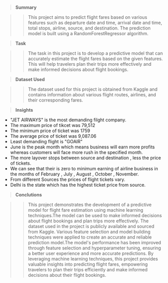 >**Summary** 

>> This project aims to predict flight fares based on various features such as departure date and time, arrival date and time, total stops, airline, source, and destination. The prediction model is built using a RandomForestRegressor algorithm.

>**Task**

>>The task in this project is to develop a predictive model that can accurately estimate the flight fares based on the given features. This will help travelers plan their trips more effectively and make informed decisions about flight bookings.

>**Dataset Used** 

>>The dataset used for this project is obtained from Kaggle and contains information about various flight routes, airlines, and their corresponding fares. 

>**Insights**

* "JET AIRWAYS" is the most demanding filght company.
* The maximum price of tikcet was 79,512
* The minimum price of ticket was 1759
* The average price of ticket was 9,087.06
* Least demanding flight is "GOAIR"
* June is the peak month which means business will earn more profits whereas customers will face more rush in the specified month.
* The more layover stops between source and destination , less the price of tickets.
* We can see that their is zero to minimum earning of airline business in the months of February , July , August , October , November.
* From different Sources the prices of flight tickets vary.
* Delhi is the state which has the highest ticket price from source.

>**Conclutions**

>>This project demonstrates the development of a predictive model for flight fare estimation using machine learning techniques.The model can be used to make informed decisions about flight bookings and plan trips more effectively. The dataset used in the project is publicly available and sourced from Kaggle.
>>Various feature selection and model building techniques were applied to create an accurate and reliable prediction model.The model's performance has been improved through feature selection and hyperparameter tuning, ensuring a better user experience and more accurate predictions.
>>By leveraging machine learning techniques, this project provides valuable insights into predicting flight fares, empowering travelers to plan their trips efficiently and make informed decisions about their flight bookings.

